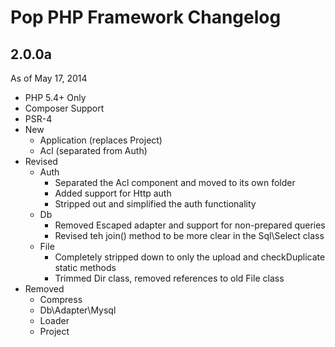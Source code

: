 Pop PHP Framework Changelog
===========================

2.0.0a
------
As of May 17, 2014

* PHP 5.4+ Only
* Composer Support
* PSR-4
* New
    - Application (replaces Project)
    - Acl (separated from Auth)
* Revised
    - Auth
        + Separated the Acl component and moved to its own folder
        + Added support for Http auth
        + Stripped out and simplified the auth functionality
    - Db
        + Removed Escaped adapter and support for non-prepared queries
        + Revised teh join() method to be more clear in the Sql\Select class
    - File
        + Completely stripped down to only the upload and checkDuplicate static methods
        + Trimmed Dir class, removed references to old File class
* Removed
    - Compress
    - Db\Adapter\Mysql
    - Loader
    - Project
